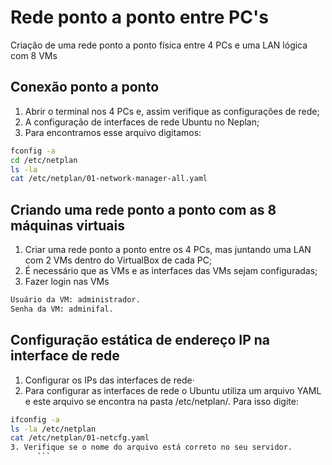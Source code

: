 <h1 align="left"> Rede ponto a ponto entre PC's</h1>

 Criação de uma rede ponto a ponto física entre 4 PCs e uma LAN lógica com 8 VMs

 ## Conexão ponto a ponto
 
1. Abrir o terminal nos 4 PCs e, assim verifique as configurações de rede;
2. A configuração de interfaces de rede Ubuntu no Neplan;
3. Para encontramos esse arquivo digitamos: 
```bash
fconfig -a
cd /etc/netplan
ls -la 
cat /etc/netplan/01-network-manager-all.yaml
   ```
## Criando uma rede ponto a ponto com as 8 máquinas virtuais
1. Criar uma rede ponto a ponto entre os 4 PCs, mas juntando uma LAN com 2 VMs dentro do VirtualBox de cada PC;
2. É necessário que as VMs e as interfaces das VMs sejam configuradas;
3. Fazer login nas VMs 
```bash
Usuário da VM: administrador.
Senha da VM: adminifal.
   ```
## Configuração estática de endereço IP na interface de rede
1. Configurar os IPs das interfaces de rede·
2. Para configurar as interfaces de rede o Ubuntu utiliza um arquivo YAML e este arquivo se encontra na pasta /etc/netplan/. Para isso digite:
```bash
ifconfig -a
ls -la /etc/netplan
cat /etc/netplan/01-netcfg.yaml
3. Verifique se o nome do arquivo está correto no seu servidor.
      ```



